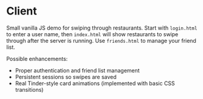 # Client

Small vanilla JS demo for swiping through restaurants. Start with `login.html` to enter a user name, then `index.html` will show restaurants to swipe through after the server is running. Use `friends.html` to manage your friend list.

Possible enhancements:
- Proper authentication and friend list management
- Persistent sessions so swipes are saved
- Real Tinder-style card animations (implemented with basic CSS transitions)
